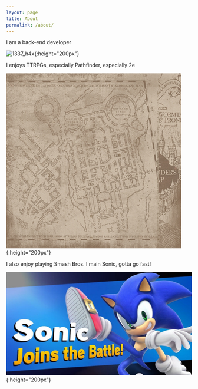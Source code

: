 ```yaml
---
layout: page
title: About
permalink: /about/
---
```

I am a back-end developer

![1337_h4x](/assets/developer.jpg){:height="200px"}

I enjoys TTRPGs, especially Pathfinder, especially 2e

![Nat 20!](/assets/pathfinder.jpg){:height="200px"}

I also enjoy playing Smash Bros. I main Sonic, gotta go fast!

![Sonic speed!](/assets/sonic.jpg){:height="200px"}